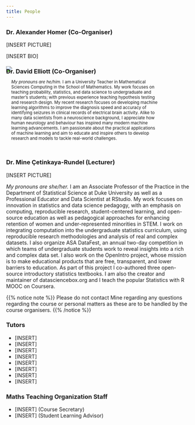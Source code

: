 ```yaml
---
title: People
---
```


<style>
/* Two image containers */
.column_small {
  margin-top:-40px;
  float: left;
  width: 20%;
  min-width: 20%;
  padding: 0em;
  white-space: normal;
}

.column_large {
  margin-top:-30px;
  float: left;
  width: 80%;
  min-width: 80%;
  padding: 1em;
  white-space: normal;
}

/* Clear floats after image containers */
.row::after {
  content: "";
  clear: both;
  display: table;
  white-space: normal;
}
</style>

### Dr. Alexander Homer (Co-Organiser)

[INSERT PICTURE]

[<i class="far fa-envelope" style="font-size: 200%;"></i>](mailto:alexander.homer@ed.ac.uk)
[<i class="fas fa-home" style="font-size: 200%;"></i>](https://www.alexjhomer.co.uk/)
[<i class="fab fa-github" style="font-size: 200%;"></i>](https://example.com)

[INSERT BIO]

### Dr. David Elliott (Co-Organiser)

<div class="row">
  <div class="column_small">
    <img src="/images/people/david.jpg" />
    <p style="margin-top: -40px; text-align: center; font-size: 3vw;"><a href="mailto:david.elliott@ed.ac.uk"><i class="far fa-envelope" style="margin-right:1vw;"></i></a><a href="https://eldave93.github.io"><i class="fas fa-home"></i></a>
    <a href="https://github.com/Eldave93"><i class="fab fa-github" style="margin-right:1vw;"></i></a></p>
  </div>
  <div class="column_large">
    <p style= "text-align: left; font-size: 1.2vw; overflow:hidden;"><em>My pronouns are he/him.</em> I am a University Teacher in Mathematical Sciences Computing in the School of Mathematics. My work focuses on teaching probability, statistics, and data science to undergraduate and master’s students; with previous experience teaching hypothesis testing and research design. My recent research focuses on developing machine learning algorithms to improve the diagnosis speed and accuracy of identifying seizures in clinical records of electrical brain activity. Alike to many data scientists from a neuroscience background, I appreciate how human neurology and behaviour has inspired many modern machine learning advancements. I am passionate about the practical applications of machine learning and aim to educate and inspire others to develop research and models to tackle real-world challenges.</p>
  </div>
</div>

### Dr. Mine Çetinkaya-Rundel (Lecturer)

[INSERT PICTURE]

[<i class="fas fa-home" style="font-size: 200%;"></i>](http://www2.stat.duke.edu/~mc301/)
[<i class="fab fa-github" style="font-size: 200%;"></i>](https://github.com/mine-cetinkaya-rundel)

<em>My pronouns are she/her.</em> I am an Associate Professor of the Practice in the Department of Statistical Science at Duke University as well as a Professional Educator and Data Scientist at RStudio. My work focuses on innovation in statistics and data science pedagogy, with an emphasis on computing, reproducible research, student-centered learning, and open-source education as well as pedagogical approaches for enhancing retention of women and under-represented minorities in STEM. I work on integrating computation into the undergraduate statistics curriculum, using reproducible research methodologies and analysis of real and complex datasets. I also organize ASA DataFest, an annual two-day competition in which teams of undergraduate students work to reveal insights into a rich and complex data set. I also work on the OpenIntro project, whose mission is to make educational products that are free, transparent, and lower barriers to education. As part of this project I co-authored three open-source introductory statistics textbooks. I am also the creator and maintainer of datasciencebox.org and I teach the popular Statistics with R MOOC on Coursera.

{{% notice note %}}
Please do not contact Mine regarding any questions regarding the course or personal matters as these are to be handled by the course organisers.
{{% /notice %}}

### Tutors
- [INSERT] [<i class="far fa-envelope"></i>](https://example.com)
- [INSERT] [<i class="far fa-envelope"></i>](https://example.com)
- [INSERT] [<i class="far fa-envelope"></i>](https://example.com)
- [INSERT] [<i class="far fa-envelope"></i>](https://example.com)
- [INSERT] [<i class="far fa-envelope"></i>](https://example.com)
- [INSERT] [<i class="far fa-envelope"></i>](https://example.com)
- [INSERT] [<i class="far fa-envelope"></i>](https://example.com)
- [INSERT] [<i class="far fa-envelope"></i>](https://example.com)

### Maths Teaching Organization Staff
- [INSERT] (Course Secretary) [<i class="far fa-envelope"></i>](https://example.com)
- [INSERT] (Student Learning Advisor) [<i class="far fa-envelope"></i>](https://example.com)